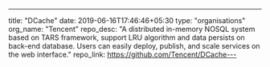 ---
title: "DCache"
date: 2019-06-16T17:46:46+05:30
type: "organisations"
org_name: "Tencent"
repo_desc: "A distributed in-memory NOSQL system based on TARS framework, support LRU algorithm and data persists on  back-end database. Users can easily deploy, publish, and scale services on the web interface."
repo_link: https://github.com/Tencent/DCache---